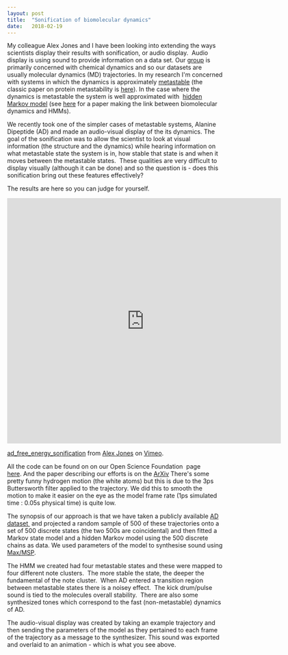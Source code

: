 ```yaml
---
layout: post
title:  "Sonification of biomolecular dynamics"
date:   2018-02-19
---
```



My colleague Alex Jones and I have been looking into extending the ways scientists display their results with sonification, or audio display.  Audio display is using sound to provide information on a data set. Our [group](http://group-wacky.com) is primarily concerned with chemical dynamics and so our datasets are usually molecular dynamics (MD) trajectories. In my research I'm concerned with systems in which the dynamics is approximately <a href="https://en.wikipedia.org/wiki/Metastability">metastable</a> (the classic paper on protein metastability is <a href="http://science.sciencemag.org/content/254/5038/1598">here</a>). In the case where the dynamics is metastable the system is well approximated with  <a href="https://en.wikipedia.org/wiki/Hidden_Markov_model">hidden Markov model</a> (see <a href="http://aip.scitation.org/doi/abs/10.1063/1.4828816">here</a> for a paper making the link between biomolecular dynamics and HMMs).

We recently took one of the simpler cases of metastable systems, Alanine Dipeptide (AD) and made an audio-visual display of the its dynamics. The goal of the sonification was to allow the scientist to look at visual information (the structure and the dynamics) while hearing information on what metastable state the system is in, how stable that state is and when it moves between the metastable states.  These qualities are very difficult to display visually (although it can be done) and so the question is - does this sonification bring out these features effectively?

The results are here so you can judge for yourself.

<iframe src="https://player.vimeo.com/video/255391814" width="640" height="573" frameborder="0" webkitallowfullscreen mozallowfullscreen allowfullscreen></iframe>
<p><a href="https://vimeo.com/255391814">ad_free_energy_sonification</a> from <a href="https://vimeo.com/ajj1">Alex Jones</a> on <a href="https://vimeo.com">Vimeo</a>.</p>


All the code can be found on on our Open Science Foundation  page <a href="https://osf.io/rzp3k/">here</a>. And the paper describing our efforts is on the [ArXiv](https://arxiv.org/abs/1803.05805) There's some pretty funny hydrogen motion (the white atoms) but this is due to the 3ps Buttersworth filter applied to the trajectory. We did this to smooth the motion to make it easier on the eye as the model frame rate (1ps simulated time : 0.05s physical time) is quite low.

The synopsis of our approach is that we have taken a publicly available <a href="https://simtk.org/projects/alanine-dipeptide/">AD dataset </a> and projected a random sample of 500 of these trajectories onto a set of 500 discrete states (the two 500s are coincidental) and then fitted a Markov state model and a hidden Markov model using the 500 discrete chains as data. We used parameters of the model to synthesise sound using <a href="https://cycling74.com/">Max/MSP</a>.

The HMM we created had four metastable states and these were mapped to four different note clusters.  The more stable the state, the deeper the fundamental of the note cluster.  When AD entered a transition region between metastable states there is a noisey effect.  The kick drum/pulse sound is tied to the molecules overall stability.  There are also some synthesized tones which correspond to the fast (non-metastable) dynamics of AD.

The audio-visual display was created by taking an example trajectory and then sending the parameters of the model as they pertained to each frame of the trajectory as a message to the synthesizer. This sound was exported and overlaid to an animation - which is what you see above.

 
